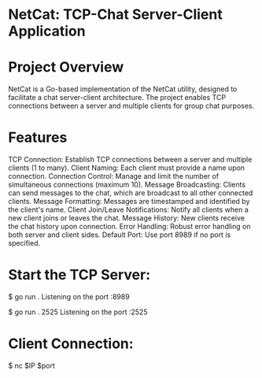 # NetCat: TCP-Chat Server-Client Application
# Project Overview
NetCat is a Go-based implementation of the NetCat utility, designed to facilitate a chat server-client architecture. The project enables TCP connections between a server and multiple clients for group chat purposes.

# Features
TCP Connection: Establish TCP connections between a server and multiple clients (1 to many).
Client Naming: Each client must provide a name upon connection.
Connection Control: Manage and limit the number of simultaneous connections (maximum 10).
Message Broadcasting: Clients can send messages to the chat, which are broadcast to all other connected clients.
Message Formatting: Messages are timestamped and identified by the client's name.
Client Join/Leave Notifications: Notify all clients when a new client joins or leaves the chat.
Message History: New clients receive the chat history upon connection.
Error Handling: Robust error handling on both server and client sides.
Default Port: Use port 8989 if no port is specified.

# Start the TCP Server:

$ go run .
Listening on the port :8989

$ go run . 2525
Listening on the port :2525

# Client Connection:

$ nc $IP $port
